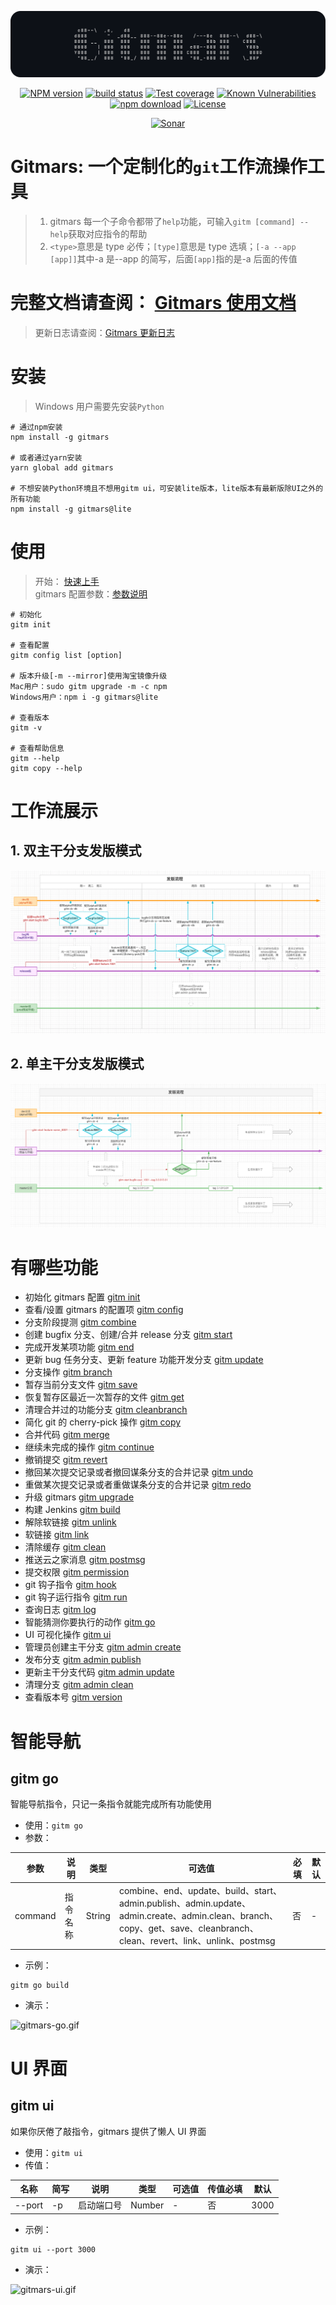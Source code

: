 <div style="text-align: center;" align="center">

![logo.png](https://raw.githubusercontent.com/saqqdy/gitmars/master/static/img/logo.png)

</div>

<div style="text-align: center;" align="center">

[![NPM version][npm-image]][npm-url]
[![build status][travis-image]][travis-url]
[![Test coverage][codecov-image]][codecov-url]
[![Known Vulnerabilities][snyk-image]][snyk-url]
[![npm download][download-image]][download-url]
[![License][license-image]][license-url]

[![Sonar][sonar-image]][sonar-url]

</div>

# Gitmars: 一个定制化的`git`工作流操作工具

> 1. gitmars 每一个子命令都带了`help`功能，可输入`gitm [command] --help`获取对应指令的帮助</br>
> 2. `<type>`意思是 type 必传；`[type]`意思是 type 选填；`[-a --app [app]]`其中-a 是--app 的简写，后面`[app]`指的是-a 后面的传值

# **完整文档请查阅： [Gitmars 使用文档](http://www.saqqdy.com/gitmars/api/)**

> 更新日志请查阅：[Gitmars 更新日志](http://www.saqqdy.com/gitmars/changelog.html)

# 安装

> Windows 用户需要先安装`Python`

```shell
# 通过npm安装
npm install -g gitmars

# 或者通过yarn安装
yarn global add gitmars

# 不想安装Python环境且不想用gitm ui，可安装lite版本，lite版本有最新版除UI之外的所有功能
npm install -g gitmars@lite
```

# 使用

> 开始： [快速上手](http://www.saqqdy.com/gitmars/guide/getting-start.html)</br>
> gitmars 配置参数：[参数说明](http://www.saqqdy.com/gitmars/guide/basic-config.html)

```shell
# 初始化
gitm init

# 查看配置
gitm config list [option]

# 版本升级[-m --mirror]使用淘宝镜像升级
Mac用户：sudo gitm upgrade -m -c npm
Windows用户：npm i -g gitmars@lite

# 查看版本
gitm -v

# 查看帮助信息
gitm --help
gitm copy --help
```

# 工作流展示

## 1. 双主干分支发版模式

![gitmars-branch.png](https://raw.githubusercontent.com/saqqdy/gitmars/master/static/img/gitmars-branch.png)

## 2. 单主干分支发版模式

![gitmars-branch.png](https://raw.githubusercontent.com/saqqdy/gitmars/master/static/img/gitmars-branch2.png)

# 有哪些功能

-   初始化 gitmars 配置 [gitm init](http://www.saqqdy.com/gitmars/api/#gitm-init)
-   查看/设置 gitmars 的配置项 [gitm config](http://www.saqqdy.com/gitmars/api/#gitm-config)
-   分支阶段提测 [gitm combine](http://www.saqqdy.com/gitmars/api/#gitm-combine)
-   创建 bugfix 分支、创建/合并 release 分支 [gitm start](http://www.saqqdy.com/gitmars/api/#gitm-start)
-   完成开发某项功能 [gitm end](http://www.saqqdy.com/gitmars/api/#gitm-end)
-   更新 bug 任务分支、更新 feature 功能开发分支 [gitm update](http://www.saqqdy.com/gitmars/api/#gitm-update)
-   分支操作 [gitm branch](http://www.saqqdy.com/gitmars/api/#gitm-branch)
-   暂存当前分支文件 [gitm save](http://www.saqqdy.com/gitmars/api/#gitm-save)
-   恢复暂存区最近一次暂存的文件 [gitm get](http://www.saqqdy.com/gitmars/api/#gitm-get)
-   清理合并过的功能分支 [gitm cleanbranch](http://www.saqqdy.com/gitmars/api/#gitm-cleanbranch)
-   简化 git 的 cherry-pick 操作 [gitm copy](http://www.saqqdy.com/gitmars/api/#gitm-copy)
-   合并代码 [gitm merge](http://www.saqqdy.com/gitmars/api/#gitm-merge)
-   继续未完成的操作 [gitm continue](http://www.saqqdy.com/gitmars/api/#gitm-continue)
-   撤销提交 [gitm revert](http://www.saqqdy.com/gitmars/api/#gitm-revert)
-   撤回某次提交记录或者撤回谋条分支的合并记录 [gitm undo](http://www.saqqdy.com/gitmars/api/#gitm-undo)
-   重做某次提交记录或者重做谋条分支的合并记录 [gitm redo](http://www.saqqdy.com/gitmars/api/#gitm-redo)
-   升级 gitmars [gitm upgrade](http://www.saqqdy.com/gitmars/api/#gitm-upgrade)
-   构建 Jenkins [gitm build](http://www.saqqdy.com/gitmars/api/#gitm-build)
-   解除软链接 [gitm unlink](http://www.saqqdy.com/gitmars/api/#gitm-unlink)
-   软链接 [gitm link](http://www.saqqdy.com/gitmars/api/#gitm-link)
-   清除缓存 [gitm clean](http://www.saqqdy.com/gitmars/api/#gitm-clean)
-   推送云之家消息 [gitm postmsg](http://www.saqqdy.com/gitmars/api/#gitm-postmsg)
-   提交权限 [gitm permission](http://www.saqqdy.com/gitmars/api/#gitm-permission)
-   git 钩子指令 [gitm hook](http://www.saqqdy.com/gitmars/api/#gitm-hook)
-   git 钩子运行指令 [gitm run](http://www.saqqdy.com/gitmars/api/#gitm-run)
-   查询日志 [gitm log](http://www.saqqdy.com/gitmars/api/#gitm-log)
-   智能猜测你要执行的动作 [gitm go](http://www.saqqdy.com/gitmars/api/#gitm-go)
-   UI 可视化操作 [gitm ui](http://www.saqqdy.com/gitmars/api/#gitm-ui)
-   管理员创建主干分支 [gitm admin create](http://www.saqqdy.com/gitmars/api/#gitm-admin-create)
-   发布分支 [gitm admin publish](http://www.saqqdy.com/gitmars/api/#gitm-admin-publish)
-   更新主干分支代码 [gitm admin update](http://www.saqqdy.com/gitmars/api/#gitm-admin-update)
-   清理分支 [gitm admin clean](http://www.saqqdy.com/gitmars/api/#gitm-admin-clean)
-   查看版本号 [gitm version](http://www.saqqdy.com/gitmars/api/#gitm-version)

# 智能导航

## gitm go

智能导航指令，只记一条指令就能完成所有功能使用

-   使用：`gitm go`
-   参数：

| 参数    | 说明     | 类型   | 可选值                                                                                                                                                                 | 必填 | 默认 |
| ------- | -------- | ------ | ---------------------------------------------------------------------------------------------------------------------------------------------------------------------- | ---- | ---- |
| command | 指令名称 | String | combine、end、update、build、start、admin.publish、admin.update、admin.create、admin.clean、branch、copy、get、save、cleanbranch、clean、revert、link、unlink、postmsg | 否   | -    |

-   示例：

```shell
gitm go build
```

-   演示：

![gitmars-go.gif](https://raw.githubusercontent.com/saqqdy/gitmars/master/static/img/gitmars-go.gif)

# UI 界面

## gitm ui

如果你厌倦了敲指令，gitmars 提供了懒人 UI 界面

-   使用：`gitm ui`
-   传值：

| 名称   | 简写 | 说明       | 类型   | 可选值 | 传值必填 | 默认 |
| ------ | ---- | ---------- | ------ | ------ | -------- | ---- |
| --port | -p   | 启动端口号 | Number | -      | 否       | 3000 |

-   示例：

```shell
gitm ui --port 3000
```

-   演示：

![gitmars-ui.gif](https://raw.githubusercontent.com/saqqdy/gitmars/master/static/img/gitmars-ui.gif)

[npm-image]: https://img.shields.io/npm/v/gitmars.svg?style=flat-square
[npm-url]: https://npmjs.org/package/gitmars
[travis-image]: https://travis-ci.com/saqqdy/gitmars.svg?branch=master
[travis-url]: https://travis-ci.com/saqqdy/gitmars
[codecov-image]: https://img.shields.io/codecov/c/github/saqqdy/gitmars.svg?style=flat-square
[codecov-url]: https://codecov.io/github/saqqdy/gitmars?branch=master
[snyk-image]: https://snyk.io/test/npm/gitmars/badge.svg?style=flat-square
[snyk-url]: https://snyk.io/test/npm/gitmars
[download-image]: https://img.shields.io/npm/dm/gitmars.svg?style=flat-square
[download-url]: https://npmjs.org/package/gitmars
[license-image]: https://img.shields.io/badge/License-ISC-blue.svg
[license-url]: LICENSE
[sonar-image]: https://sonarcloud.io/api/project_badges/quality_gate?project=saqqdy_gitmars
[sonar-url]: https://sonarcloud.io/dashboard?id=saqqdy_gitmars

